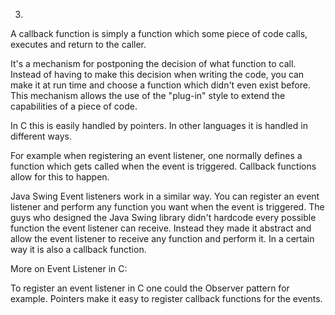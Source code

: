 3)

A callback function is simply a function which some piece of code calls, executes and return to the caller.  

It's a mechanism for postponing the decision of what function to call. Instead of having to make this decision when writing the code, you can make it at run time and choose a function which didn't even exist before.  This mechanism allows the use of the "plug-in" style to extend the capabilities of a piece of code. 

In C this is easily handled by pointers. In other languages it is handled in different ways. 

For example when registering an event listener, one normally defines a function which gets called when the event is triggered. Callback functions allow for this to happen. 

Java Swing Event listeners work in a similar way. You can register an event listener and perform any function you want when the event is triggered. The guys who designed the Java Swing library didn't hardcode every possible function the event listener can receive. Instead they made it abstract and allow the event listener to receive any function and perform it. In a certain way it is also a callback function.


More on Event Listener in C:

To register an event listener in C one could the Observer pattern for example. Pointers make it easy to register callback functions for the events.


